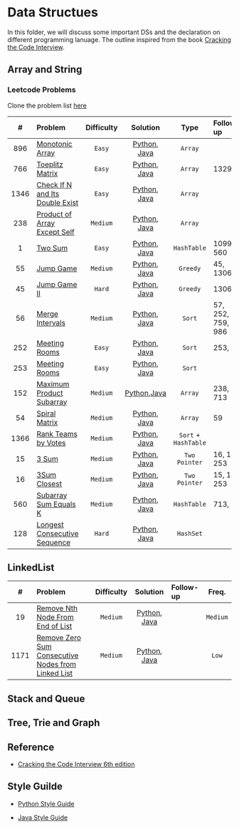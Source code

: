 # Data Structues

In this folder, we will discuss some important DSs and the declaration on different programming lanuage. The outline inspired from the book [Cracking the Code Interview](http://www.crackingthecodinginterview.com).

## Array and String

### Leetcode Problems

Clone the problem list [here](https://leetcode.com/list/x8iyupb5)

|  #   | Problem                                                                                           | Difficulty |                                     Solution                                     |         Type         | Follow-up         |  Freq.   |
| :--: | :------------------------------------------------------------------------------------------------ | :--------: | :------------------------------------------------------------------------------: | :------------------: | :---------------- | :------: |
| 896  | [Monotonic Array](https://leetcode.com/problems/monotonic-array/)                                 |   `Easy`   |    [Python](./python/monotonic_array.py), [Java](./java/MonotonicArray.java)     |       `Array`        |                   |  `Low`   |
| 766  | [Toeplitz Matrix](https://leetcode.com/problems/toeplitz-matrix/)                                 |   `Easy`   |    [Python](./python/toeplitz_matrix.py), [Java](./java/ToeplitzMatrix.java)     |       `Array`        | 1329,             |  `Low`   |
| 1346 | [Check If N and Its Double Exist](https://leetcode.com/problems/check-if-n-and-its-double-exist/) |   `Easy`   |       [Python](./python/check_double.py), [Java](./java/CheckDouble.java)        |       `Array`        |                   |  `Low`   |
| 238  | [Product of Array Except Self](https://leetcode.com/problems/product-of-array-except-self/)       |  `Medium`  | [Python](./python/prodcut_except_self.py), [Java](./java/ProductExceptSelf.java) |       `Array`        |                   |  `High`  |
|  1   | [Two Sum](https://leetcode.com/problems/two-sum/)                                                 |   `Easy`   |            [Python](./python/two_sum.py), [Java](./java/TwoSum.java)             |     `HashTable`      | 1099, 560         |  `High`  |
|  55  | [Jump Game](https://leetcode.com/problems/jump-game/)                                             |  `Medium`  |          [Python](./python/jump_game.py), [Java](./java/JumpGame.java)           |       `Greedy`       | 45, 1306          | `Medium` |
|  45  | [Jump Game II](https://leetcode.com/problems/jump-game-ii/)                                       |   `Hard`   |        [Python](./python/jump_game_ii.py), [Java](./java/JumpGameII.java)        |       `Greedy`       | 1306,             | `Medium` |
|  56  | [Merge Intervals](https://leetcode.com/problems/merge-intervals/)                                 |  `Medium`  |    [Python](./python/merge_intervals.py), [Java](./java/MergeIntervals.java)     |        `Sort`        | 57, 252, 759, 986 |  `High`  |
| 252  | [Meeting Rooms](https://leetcode.com/problems/meeting-rooms/)                                     |   `Easy`   |       [Python](./python/meeting_room.py), [Java](./java/MeetingRooms.java)       |        `Sort`        | 253,              | `Medium` |
| 253  | [Meeting Rooms](https://leetcode.com/problems/meeting-rooms-ii/)                                  |   `Easy`   |    [Python](./python/meeting_room_ii.py), [Java](./java/MeetingRoomsII.java)     |        `Sort`        |                   |  `High`  |
| 152  | [Maximum Product Subarray](https://leetcode.com/problems/maximum-product-subarray/)               |  `Medium`  |     [Python](./python/max_prod_subarr.py),[Java](./java/MaxProdSubArr.java)      |       `Array`        | 238, 713          | `Medium` |
|  54  | [Spiral Matrix](https://leetcode.com/problems/spiral-matrix/)                                     |  `Medium`  |      [Python](./python/spiral_matrix.py), [Java](./java/SpiralMatrix.java)       |       `Array`        | 59                | `Medium` |
| 1366 | [Rank Teams by Votes](https://leetcode.com/problems/rank-teams-by-votes/)                         |  `Medium`  |         [Python](./python/rank_teams.py), [Java](./java/RankTeams.java)          | `Sort` + `HashTable` |                   |  `N/A`   |
|  15  | [3 Sum](https://leetcode.com/problems/3sum/)                                                      |  `Medium`  |          [Python](./python/three_sum.py), [Java](./java/ThreeSum.java)           |    `Two Pointer`     | 16, 18, 253       |  `High`  |
|  16  | [3Sum Closest](https://leetcode.com/problems/3sum-closest/)                                       |  `Medium`  |   [Python](./python/three_sum_closest.py), [Java](./java/ThreeSumClosest.java)   |    `Two Pointer`     | 15, 18, 253       | `Medium` |
| 560  | [Subarray Sum Equals K](https://leetcode.com/problems/subarray-sum-equals-k/)                     |  `Medium`  |  [Python](./python/subarray_sum_equal.py), [Java](./java/SubarraySumEqual.java)  |     `HashTable`      | 713,              |  `High`  |
| 128  | [Longest Consecutive Sequence](https://leetcode.com/problems/longest-consecutive-sequence/)       |   `Hard`   |                [Python](./python/lcs.py), [Java](./java/LCS.java)                |      `HashSet`       |                   |  `High`  |

## LinkedList

|  #   | Problem                                                                                                                                 | Difficulty |                                 Solution                                 | Follow-up |  Freq.   |
| :--: | :-------------------------------------------------------------------------------------------------------------------------------------- | :--------: | :----------------------------------------------------------------------: | :-------- | :------: |
|  19  | [Remove Nth Node From End of List](https://leetcode.com/problems/remove-nth-node-from-end-of-list/)                                     |  `Medium`  | [Python](./python/remove_nth_node.py), [Java](./java/RemoveNthNode.java) |           | `Medium` |
| 1171 | [Remove Zero Sum Consecutive Nodes from Linked List](https://leetcode.com/problems/remove-zero-sum-consecutive-nodes-from-linked-list/) |  `Medium`  | [Python](./python/remove_zero_sum.py), [Java](./java/RemoveZeroSum.java) |           |  `Low`   |

## Stack and Queue

## Tree, Trie and Graph

## Reference

- [Cracking the Code Interview 6th edition](http://www.crackingthecodinginterview.com)

## Style Guilde

- [Python Style Guide](http://google.github.io/styleguide/pyguide.html)

- [Java Style Guide](https://github.com/twitter-archive/commons/blob/master/src/java/com/twitter/common/styleguide.md#documentation)
